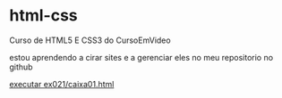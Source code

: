 # html-css
 Curso de HTML5 E CSS3 do CursoEmVideo

estou aprendendo a cirar sites e a gerenciar eles no meu repositorio no github

<a href="https://lucas6226.github.io/html-css/exercicios/ex021/caixa01.html"> executar ex021/caixa01.html </a>